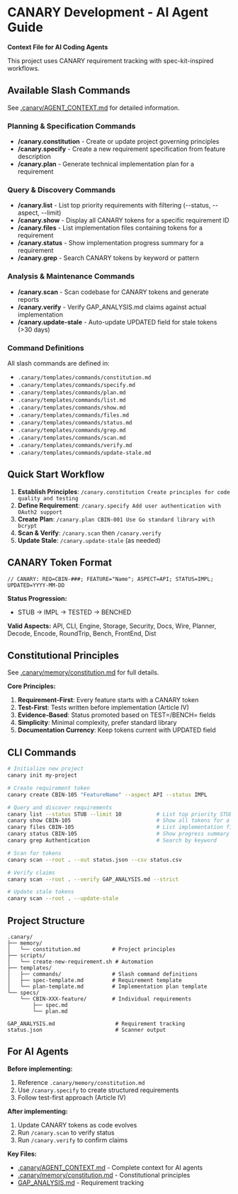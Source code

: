 # CANARY Development - AI Agent Guide

**Context File for AI Coding Agents**

This project uses CANARY requirement tracking with spec-kit-inspired workflows.

## Available Slash Commands

See [.canary/AGENT_CONTEXT.md](./.canary/AGENT_CONTEXT.md) for detailed information.

### Planning & Specification Commands

- **/canary.constitution** - Create or update project governing principles
- **/canary.specify** - Create a new requirement specification from feature description
- **/canary.plan** - Generate technical implementation plan for a requirement

### Query & Discovery Commands

- **/canary.list** - List top priority requirements with filtering (--status, --aspect, --limit)
- **/canary.show** - Display all CANARY tokens for a specific requirement ID
- **/canary.files** - List implementation files containing tokens for a requirement
- **/canary.status** - Show implementation progress summary for a requirement
- **/canary.grep** - Search CANARY tokens by keyword or pattern

### Analysis & Maintenance Commands

- **/canary.scan** - Scan codebase for CANARY tokens and generate reports
- **/canary.verify** - Verify GAP_ANALYSIS.md claims against actual implementation
- **/canary.update-stale** - Auto-update UPDATED field for stale tokens (>30 days)

### Command Definitions

All slash commands are defined in:
- `.canary/templates/commands/constitution.md`
- `.canary/templates/commands/specify.md`
- `.canary/templates/commands/plan.md`
- `.canary/templates/commands/list.md`
- `.canary/templates/commands/show.md`
- `.canary/templates/commands/files.md`
- `.canary/templates/commands/status.md`
- `.canary/templates/commands/grep.md`
- `.canary/templates/commands/scan.md`
- `.canary/templates/commands/verify.md`
- `.canary/templates/commands/update-stale.md`

## Quick Start Workflow

1. **Establish Principles**: `/canary.constitution Create principles for code quality and testing`
2. **Define Requirement**: `/canary.specify Add user authentication with OAuth2 support`
3. **Create Plan**: `/canary.plan CBIN-001 Use Go standard library with bcrypt`
4. **Scan & Verify**: `/canary.scan` then `/canary.verify`
5. **Update Stale**: `/canary.update-stale` (as needed)

## CANARY Token Format

```
// CANARY: REQ=CBIN-###; FEATURE="Name"; ASPECT=API; STATUS=IMPL; UPDATED=YYYY-MM-DD
```

**Status Progression:**
- STUB → IMPL → TESTED → BENCHED

**Valid Aspects:**
API, CLI, Engine, Storage, Security, Docs, Wire, Planner, Decode, Encode, RoundTrip, Bench, FrontEnd, Dist

## Constitutional Principles

See [.canary/memory/constitution.md](./.canary/memory/constitution.md) for full details.

**Core Principles:**
1. **Requirement-First**: Every feature starts with a CANARY token
2. **Test-First**: Tests written before implementation (Article IV)
3. **Evidence-Based**: Status promoted based on TEST=/BENCH= fields
4. **Simplicity**: Minimal complexity, prefer standard library
5. **Documentation Currency**: Keep tokens current with UPDATED field

## CLI Commands

```bash
# Initialize new project
canary init my-project

# Create requirement token
canary create CBIN-105 "FeatureName" --aspect API --status IMPL

# Query and discover requirements
canary list --status STUB --limit 10           # List top priority STUB items
canary show CBIN-105                           # Show all tokens for a requirement
canary files CBIN-105                          # List implementation files
canary status CBIN-105                         # Show progress summary
canary grep Authentication                     # Search by keyword

# Scan for tokens
canary scan --root . --out status.json --csv status.csv

# Verify claims
canary scan --root . --verify GAP_ANALYSIS.md --strict

# Update stale tokens
canary scan --root . --update-stale
```

## Project Structure

```
.canary/
├── memory/
│   └── constitution.md          # Project principles
├── scripts/
│   └── create-new-requirement.sh # Automation
├── templates/
│   ├── commands/                # Slash command definitions
│   ├── spec-template.md         # Requirement template
│   └── plan-template.md         # Implementation plan template
└── specs/
    └── CBIN-XXX-feature/        # Individual requirements
        ├── spec.md
        └── plan.md

GAP_ANALYSIS.md                   # Requirement tracking
status.json                       # Scanner output
```

## For AI Agents

**Before implementing:**
1. Reference `.canary/memory/constitution.md`
2. Use `/canary.specify` to create structured requirements
3. Follow test-first approach (Article IV)

**After implementing:**
1. Update CANARY tokens as code evolves
2. Run `/canary.scan` to verify status
3. Run `/canary.verify` to confirm claims

**Key Files:**
- [.canary/AGENT_CONTEXT.md](./.canary/AGENT_CONTEXT.md) - Complete context for AI agents
- [.canary/memory/constitution.md](./.canary/memory/constitution.md) - Constitutional principles
- [GAP_ANALYSIS.md](./GAP_ANALYSIS.md) - Requirement tracking
